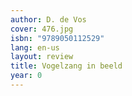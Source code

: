```yaml
---
author: D. de Vos
cover: 476.jpg
isbn: "9789050112529"
lang: en-us
layout: review
title: Vogelzang in beeld
year: 0
---
```

